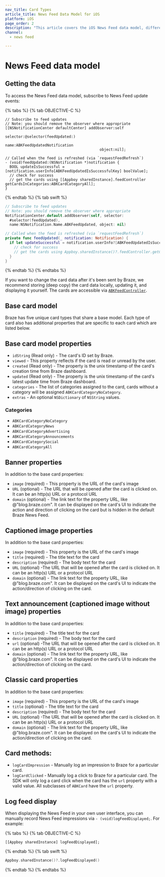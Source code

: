 ```yaml
---
nav_title: Card Types
article_title: News Feed Data Model for iOS
platform: iOS
page_order: 2
description: "This article covers the iOS News Feed data model, different card types, and the different card-specific properties available."
channel:
  - news feed

---
```


# News Feed data model

## Getting the data

To access the News Feed data model, subscribe to News Feed update events:

{% tabs %}
{% tab OBJECTIVE-C %}

```objc
// Subscribe to feed updates
// Note: you should remove the observer where appropriate
[[NSNotificationCenter defaultCenter] addObserver:self
                                         selector:@selector(feedUpdated:)
                                             name:ABKFeedUpdatedNotification
                                           object:nil];
```                                           

```objc
// Called when the feed is refreshed (via `requestFeedRefresh`)
- (void)feedUpdated:(NSNotification *)notification {
  BOOL updateIsSuccessful = [notification.userInfo[ABKFeedUpdatedIsSuccessfulKey] boolValue];
  // check for success
  // get the cards using [[Appboy sharedInstance].feedController getCardsInCategories:ABKCardCategoryAll];
}
```

{% endtab %}
{% tab swift %}

```swift
// Subscribe to feed updates
// Note: you should remove the observer where appropriate
NotificationCenter.default.addObserver(self, selector:
  #selector(feedUpdated),
  name:NSNotification.Name.ABKFeedUpdated, object: nil)
```

```swift
// Called when the feed is refreshed (via `requestFeedRefresh`)
private func feedUpdated(_ notification: Notification) {
  if let updateSuccessful = notification.userInfo?[ABKFeedUpdatedIsSuccessfulKey] as? Bool {
    // check for success
    // get the cards using Appboy.sharedInstance()?.feedController.getCardsInCategories(.all);      
  }
}
```

{% endtab %}
{% endtabs %}

If you want to change the card data after it's been sent by Braze, we recommend storing (deep copy) the card data locally, updating it, and displaying it yourself. The cards are accessible via [`ABKFeedController`][44].

## Base card model

Braze has five unique card types that share a base model. Each type of card also has additional properties that are specific to each card which are listed below.

## Base card model properties

- `idString` (Read only) - The card's ID set by Braze.
- `viewed` - This property reflects if the card is read or unread by the user.
- `created` (Read only) - The property is the unix timestamp of the card's creation time from Braze dashboard.
- `updated` (Read only) - The property is the unix timestamp of the card's latest update time from Braze dashboard.
- `categories` - The list of categories assigned to the card, cards without a category will be assigned `ABKCardCategoryNoCategory`.
- `extras` - An optional `NSDictionary` of `NSString` values.

### Categories

- `ABKCardCategoryNoCategory`
- `ABKCardCategoryNews`
- `ABKCardCategoryAdvertising`
- `ABKCardCategoryAnnouncements`
- `ABKCardCategorySocial`
- `ABKCardCategoryAll`

## Banner properties
In addition to the base card properties:

- `image` (required) - This property is the URL of the card's image
- `URL` (optional) - The URL that will be opened after the card is clicked on. It can be an http(s) URL or a protocol URL
- `domain` (optional) - The link text for the property URL, like @"blog.braze.com". It can be displayed on the card's UI to indicate the action and direction of clicking on the card but is hidden in the default Braze News Feed.

## Captioned image properties
In addition to the base card properties:

- `image` (required) - This property is the URL of the card's image
- `title` (required) - The title text for the card
- `description` (required) - The body text for the card
- `URL` (optional) -The URL that will be opened after the card is clicked on. It can be an http(s) URL or a protocol URL
- `domain` (optional) - The link text for the property URL, like @"blog.braze.com". It can be displayed on the card's UI to indicate the action/direction of clicking on the card.

## Text announcement (captioned image without image) properties
In addition to the base card properties:

- `title` (required) - The title text for the card
- `description` (required) - The body text for the card
- `url` (optional) -The URL that will be opened after the card is clicked on. It can be an http(s) URL or a protocol URL
- `domain` (optional) - The link text for the property URL, like @"blog.braze.com". It can be displayed on the card's UI to indicate the action/direction of clicking on the card.

## Classic card properties
In addition to the base card properties:

- `image` (required) - This property is the URL of the card's image
- `title` (optional) - The title text for the card
- `description` (required) - The body text for the card
- `URL` (optional) -The URL that will be opened after the card is clicked on. It can be an http(s) URL or a protocol URL
- `domain` (optional) - The link text for the property URL, like @"blog.braze.com". It can be displayed on the card's UI to indicate the action/direction of clicking on the card.

## Card methods:

- `logCardImpression` - Manually log an impression to Braze for a particular card.
- `logCardClicked` - Manually log a click to Braze for a particular card. The SDK will only log a card click when the card has the `url` property with a valid value. All subclasses of `ABKCard` have the `url` property.

## Log feed display

When displaying the News Feed in your own user interface, you can manually record News Feed impressions via `- (void)logFeedDisplayed;`. For example:

{% tabs %}
{% tab OBJECTIVE-C %}

```objc
[[Appboy sharedInstance] logFeedDisplayed];
```

{% endtab %}
{% tab swift %}

```swift
Appboy.sharedInstance()?.logFeedDisplayed()
```

{% endtab %}
{% endtabs %}

[44]: http://appboy.github.io/appboy-ios-sdk/docs/interface_a_b_k_feed_controller.html "abk feed controller"
